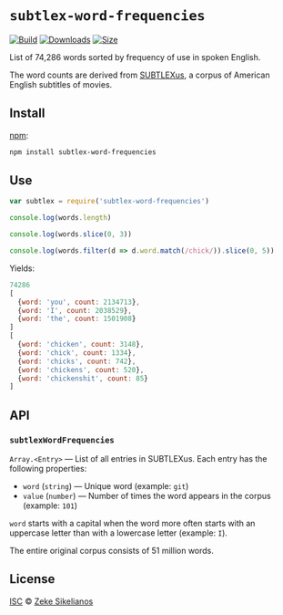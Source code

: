 # `subtlex-word-frequencies`

[![Build][build-badge]][build]
[![Downloads][downloads-badge]][downloads]
[![Size][size-badge]][size]

List of 74,286 words sorted by frequency of use in spoken English.

The word counts are derived from [SUBTLEXus][], a corpus of American English
subtitles of movies.

## Install

[npm][]:

```sh
npm install subtlex-word-frequencies
```

## Use

```js
var subtlex = require('subtlex-word-frequencies')

console.log(words.length)

console.log(words.slice(0, 3))

console.log(words.filter(d => d.word.match(/chick/)).slice(0, 5))
```

Yields:

```js
74286
[
  {word: 'you', count: 2134713},
  {word: 'I', count: 2038529},
  {word: 'the', count: 1501908}
]
[
  {word: 'chicken', count: 3148},
  {word: 'chick', count: 1334},
  {word: 'chicks', count: 742},
  {word: 'chickens', count: 520},
  {word: 'chickenshit', count: 85}
]
```

## API

### `subtlexWordFrequencies`

`Array.<Entry>` — List of all entries in SUBTLEXus.
Each entry has the following properties:

*   `word` (`string`) — Unique word
    (example: `git`)
*   `value` (`number`) — Number of times the word appears in the corpus
    (example: `101`)

`word` starts with a capital when the word more often starts with an uppercase
letter than with a lowercase letter (example: `I`).

The entire original corpus consists of 51 million words.

## License

[ISC][license] © [Zeke Sikelianos][author]

<!-- Definition -->

[build-badge]: https://img.shields.io/travis/words/subtlex-word-frequencies.svg

[build]: https://travis-ci.org/words/subtlex-word-frequencies

[downloads-badge]: https://img.shields.io/npm/dm/subtlex-word-frequencies.svg

[downloads]: https://www.npmjs.com/package/subtlex-word-frequencies

[size-badge]: https://img.shields.io/bundlephobia/minzip/subtlex-word-frequencies.svg

[size]: https://bundlephobia.com/result?p=subtlex-word-frequencies

[npm]: https://docs.npmjs.com/cli/install

[license]: license

[author]: http://zeke.sikelianos.com

[subtlexus]: https://www.ugent.be/pp/experimentele-psychologie/en/research/documents/subtlexus
